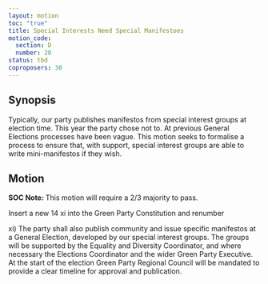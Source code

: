 ```yaml
---
layout: motion
toc: "true"
title: Special Interests Need Special Manifestoes
motion_code:
  section: D
  number: 20
status: tbd
coproposers: 30
---
```

## Synopsis

Typically, our party publishes manifestos from special interest groups at election time. This year the party chose not to. At previous General Elections processes have been vague. This motion seeks to formalise a process to ensure that, with support, special interest groups are able to write mini-manifestos if they wish.

## Motion

<p class="alert d-inline-block alert-primary"><strong>SOC Note: </strong> This motion will require a 2/3 majority to pass.</p>

Insert a new 14 xi into the Green Party Constitution and renumber

xi) The party shall also publish community and issue specific manifestos at a General Election, developed by our special interest groups. The groups will be supported by the Equality and Diversity Coordinator, and where necessary the Elections Coordinator and the wider Green Party Executive. At the start of the election Green Party Regional Council will be mandated to provide a clear timeline for approval and publication.